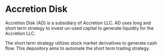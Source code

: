 # Accretion Disk #
Accretion Disk (AD) is a subsidiary of Accretion LLC. AD uses long and short term strategy to invest un-used capital to generate liquidity for the Accretion LLC. 

The short term strategy utilizes stock market derivatives to generate cash flow. This depository aims to automate the short term trading strategy. 